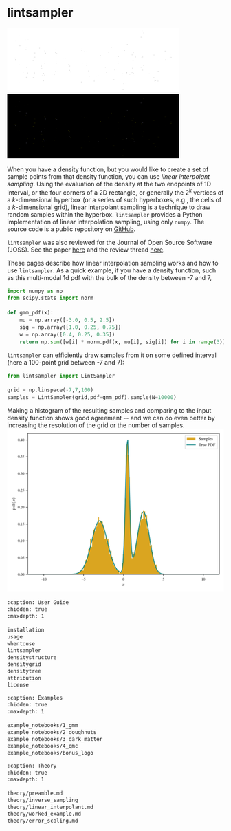 # lintsampler
<img src="_static/lintsampler.gif" class="only-light" alt="Animation showing 'lintsampler' rendered in points (black points on white background).">
<img src="_static/lintsamplerdark.gif" class="only-dark" alt="Animation showing 'lintsampler' rendered in points (white points on black background).">


When you have a density function, but you would like to create a set of sample points from that density function, you can use _linear interpolant sampling_. Using the evaluation of the density at the two endpoints of 1D interval, or the four corners of a 2D rectangle, or generally the $2^k$ vertices of a $k$-dimensional hyperbox (or a series of such hyperboxes, e.g., the cells of a $k$-dimensional grid), linear interpolant sampling is a technique to draw random samples within the hyperbox. `lintsampler` provides a Python implementation of linear interpolation sampling, using only `numpy`. The source code is a public repository on [GitHub](https://github.com/aneeshnaik/lintsampler).

`lintsampler` was also reviewed for the Journal of Open Source Software (JOSS). See the paper [here](https://joss.theoj.org/papers/133f9681a79ab47b916ecee9e183be9e) and the review thread [here](https://github.com/openjournals/joss-reviews/issues/6906).

These pages describe how linear interpolation sampling works and how to use `lintsampler`. As a quick example, if you have a density function, such as this multi-modal 1d pdf with the bulk of the density between -7 and 7,

```python
import numpy as np
from scipy.stats import norm

def gmm_pdf(x):
    mu = np.array([-3.0, 0.5, 2.5])
    sig = np.array([1.0, 0.25, 0.75])
    w = np.array([0.4, 0.25, 0.35])
    return np.sum([w[i] * norm.pdf(x, mu[i], sig[i]) for i in range(3)], axis=0)
```

`lintsampler` can efficiently draw samples from it on some defined interval (here a 100-point grid between -7 and 7):

```python
from lintsampler import LintSampler

grid = np.linspace(-7,7,100)
samples = LintSampler(grid,pdf=gmm_pdf).sample(N=10000)
```

Making a histogram of the resulting samples and comparing to the input density function shows good agreement -- and we can do even better by increasing the resolution of the grid or the number of samples.
![Example 1d pdf with comparative histogram of sampled points.](./assets/example1.png)



```{toctree}
:caption: User Guide
:hidden: true
:maxdepth: 1

installation
usage
whentouse
lintsampler
densitystructure
densitygrid
densitytree
attribution
license
```

```{toctree}
:caption: Examples
:hidden: true
:maxdepth: 1

example_notebooks/1_gmm
example_notebooks/2_doughnuts
example_notebooks/3_dark_matter
example_notebooks/4_qmc
example_notebooks/bonus_logo
```

```{toctree}
:caption: Theory
:hidden: true
:maxdepth: 1

theory/preamble.md
theory/inverse_sampling
theory/linear_interpolant.md
theory/worked_example.md
theory/error_scaling.md
```
